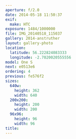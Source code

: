 ```yaml
---
aperture: f/2.0
date: 2014-05-18 11:50:37
exif:
  make: HTC
exposure: 1484/1000000
file: IMG_20140518_115037
gallery: 2014-anstruther
layout: gallery-photo
location:
  latitude: 56.222824083333
  longitude: -2.7020020555556
model: One S
next: e0513e6
ordering: 4
previous: fe576f2
sizes:
  640w:
    height: 362
    width: 640
  200x200:
    height: 200
    width: 200
  96x96:
    height: 96
    width: 96
title: 
---
```

